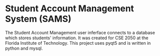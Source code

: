 # Student Account Management System (SAMS)

The Student Account Management user inferface connects to a database which stores students' information. 
It was created for CSE 2050 at the Florida Institute of Technology. 
This project uses pyqt5 and is written in python and mysql. 
